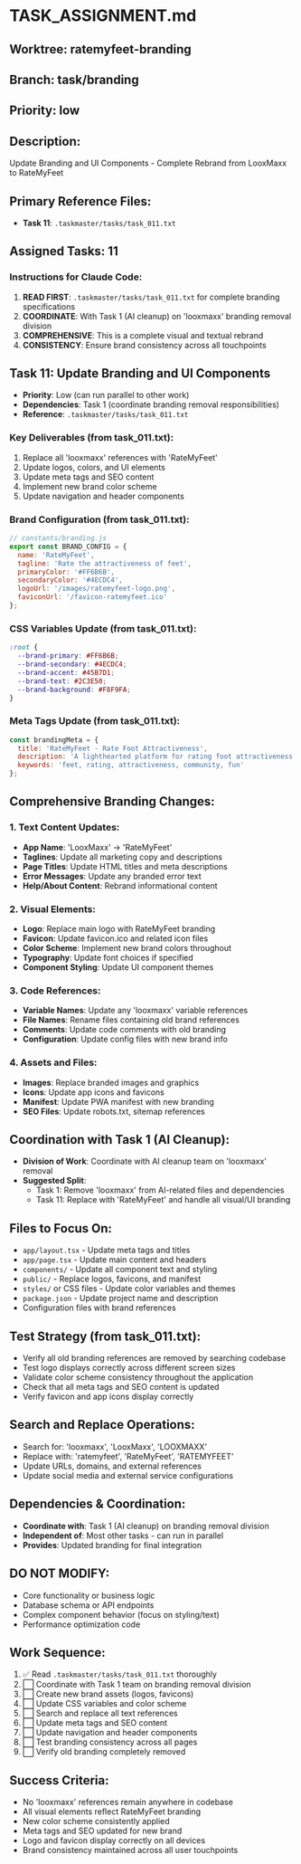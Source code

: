 # TASK_ASSIGNMENT.md

## Worktree: ratemyfeet-branding
## Branch: task/branding 
## Priority: low

## Description:
Update Branding and UI Components - Complete Rebrand from LooxMaxx to RateMyFeet

## Primary Reference Files:
- **Task 11**: `.taskmaster/tasks/task_011.txt`

## Assigned Tasks: 11

### Instructions for Claude Code:
1. **READ FIRST**: `.taskmaster/tasks/task_011.txt` for complete branding specifications
2. **COORDINATE**: With Task 1 (AI cleanup) on 'looxmaxx' branding removal division
3. **COMPREHENSIVE**: This is a complete visual and textual rebrand
4. **CONSISTENCY**: Ensure brand consistency across all touchpoints

## Task 11: Update Branding and UI Components
- **Priority**: Low (can run parallel to other work)
- **Dependencies**: Task 1 (coordinate branding removal responsibilities)
- **Reference**: `.taskmaster/tasks/task_011.txt`

### Key Deliverables (from task_011.txt):
1. Replace all 'looxmaxx' references with 'RateMyFeet'
2. Update logos, colors, and UI elements
3. Update meta tags and SEO content
4. Implement new brand color scheme
5. Update navigation and header components

### Brand Configuration (from task_011.txt):
```javascript
// constants/branding.js
export const BRAND_CONFIG = {
  name: 'RateMyFeet',
  tagline: 'Rate the attractiveness of feet',
  primaryColor: '#FF6B6B',
  secondaryColor: '#4ECDC4',
  logoUrl: '/images/ratemyfeet-logo.png',
  faviconUrl: '/favicon-ratemyfeet.ico'
};
```

### CSS Variables Update (from task_011.txt):
```css
:root {
  --brand-primary: #FF6B6B;
  --brand-secondary: #4ECDC4;
  --brand-accent: #45B7D1;
  --brand-text: #2C3E50;
  --brand-background: #F8F9FA;
}
```

### Meta Tags Update (from task_011.txt):
```javascript
const brandingMeta = {
  title: 'RateMyFeet - Rate Foot Attractiveness',
  description: 'A lighthearted platform for rating foot attractiveness through user-generated scoring',
  keywords: 'feet, rating, attractiveness, community, fun'
};
```

## Comprehensive Branding Changes:

### 1. Text Content Updates:
- **App Name**: 'LooxMaxx' → 'RateMyFeet'
- **Taglines**: Update all marketing copy and descriptions
- **Page Titles**: Update HTML titles and meta descriptions
- **Error Messages**: Update any branded error text
- **Help/About Content**: Rebrand informational content

### 2. Visual Elements:
- **Logo**: Replace main logo with RateMyFeet branding
- **Favicon**: Update favicon.ico and related icon files
- **Color Scheme**: Implement new brand colors throughout
- **Typography**: Update font choices if specified
- **Component Styling**: Update UI component themes

### 3. Code References:
- **Variable Names**: Update any 'looxmaxx' variable references
- **File Names**: Rename files containing old brand references
- **Comments**: Update code comments with old branding
- **Configuration**: Update config files with new brand info

### 4. Assets and Files:
- **Images**: Replace branded images and graphics
- **Icons**: Update app icons and favicons
- **Manifest**: Update PWA manifest with new branding
- **SEO Files**: Update robots.txt, sitemap references

## Coordination with Task 1 (AI Cleanup):
- **Division of Work**: Coordinate with AI cleanup team on 'looxmaxx' removal
- **Suggested Split**: 
  - Task 1: Remove 'looxmaxx' from AI-related files and dependencies
  - Task 11: Replace with 'RateMyFeet' and handle all visual/UI branding

## Files to Focus On:
- `app/layout.tsx` - Update meta tags and titles
- `app/page.tsx` - Update main content and headers
- `components/` - Update all component text and styling
- `public/` - Replace logos, favicons, and manifest
- `styles/` or CSS files - Update color variables and themes
- `package.json` - Update project name and description
- Configuration files with brand references

## Test Strategy (from task_011.txt):
- Verify all old branding references are removed by searching codebase
- Test logo displays correctly across different screen sizes
- Validate color scheme consistency throughout the application
- Check that all meta tags and SEO content is updated
- Verify favicon and app icons display correctly

## Search and Replace Operations:
- Search for: 'looxmaxx', 'LooxMaxx', 'LOOXMAXX'
- Replace with: 'ratemyfeet', 'RateMyFeet', 'RATEMYFEET'
- Update URLs, domains, and external references
- Update social media and external service configurations

## Dependencies & Coordination:
- **Coordinate with**: Task 1 (AI cleanup) on branding removal division
- **Independent of**: Most other tasks - can run in parallel
- **Provides**: Updated branding for final integration

## DO NOT MODIFY:
- Core functionality or business logic
- Database schema or API endpoints
- Complex component behavior (focus on styling/text)
- Performance optimization code

## Work Sequence:
1. ✅ Read `.taskmaster/tasks/task_011.txt` thoroughly
2. ⬜ Coordinate with Task 1 team on branding removal division
3. ⬜ Create new brand assets (logos, favicons)
4. ⬜ Update CSS variables and color scheme
5. ⬜ Search and replace all text references
6. ⬜ Update meta tags and SEO content
7. ⬜ Update navigation and header components
8. ⬜ Test branding consistency across all pages
9. ⬜ Verify old branding completely removed

## Success Criteria:
- No 'looxmaxx' references remain anywhere in codebase
- All visual elements reflect RateMyFeet branding
- New color scheme consistently applied
- Meta tags and SEO updated for new brand
- Logo and favicon display correctly on all devices
- Brand consistency maintained across all user touchpoints